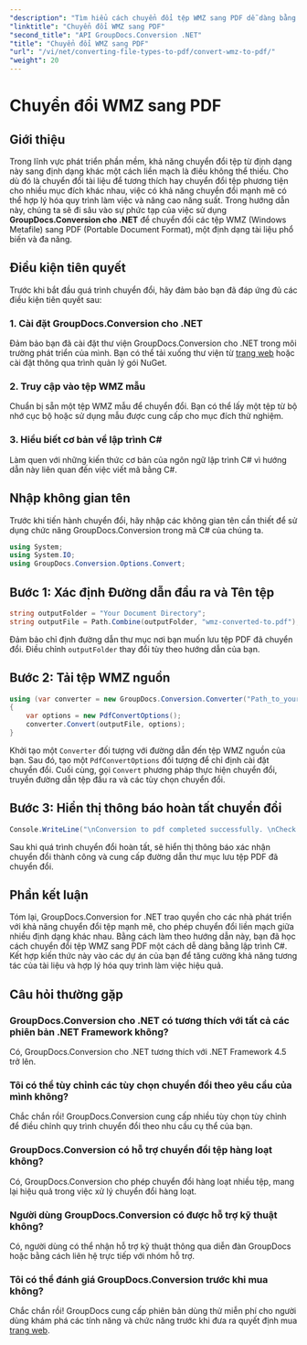 ```yaml
---
"description": "Tìm hiểu cách chuyển đổi tệp WMZ sang PDF dễ dàng bằng GroupDocs.Conversion cho .NET. Nâng cao khả năng tương tác của tài liệu."
"linktitle": "Chuyển đổi WMZ sang PDF"
"second_title": "API GroupDocs.Conversion .NET"
"title": "Chuyển đổi WMZ sang PDF"
"url": "/vi/net/converting-file-types-to-pdf/convert-wmz-to-pdf/"
"weight": 20
---
```


# Chuyển đổi WMZ sang PDF

## Giới thiệu
Trong lĩnh vực phát triển phần mềm, khả năng chuyển đổi tệp từ định dạng này sang định dạng khác một cách liền mạch là điều không thể thiếu. Cho dù đó là chuyển đổi tài liệu để tương thích hay chuyển đổi tệp phương tiện cho nhiều mục đích khác nhau, việc có khả năng chuyển đổi mạnh mẽ có thể hợp lý hóa quy trình làm việc và nâng cao năng suất. Trong hướng dẫn này, chúng ta sẽ đi sâu vào sự phức tạp của việc sử dụng **GroupDocs.Conversion cho .NET** để chuyển đổi các tệp WMZ (Windows Metafile) sang PDF (Portable Document Format), một định dạng tài liệu phổ biến và đa năng.
## Điều kiện tiên quyết
Trước khi bắt đầu quá trình chuyển đổi, hãy đảm bảo bạn đã đáp ứng đủ các điều kiện tiên quyết sau:
### 1. Cài đặt GroupDocs.Conversion cho .NET
Đảm bảo bạn đã cài đặt thư viện GroupDocs.Conversion cho .NET trong môi trường phát triển của mình. Bạn có thể tải xuống thư viện từ [trang web](https://releases.groupdocs.com/conversion/net/) hoặc cài đặt thông qua trình quản lý gói NuGet.
### 2. Truy cập vào tệp WMZ mẫu
Chuẩn bị sẵn một tệp WMZ mẫu để chuyển đổi. Bạn có thể lấy một tệp từ bộ nhớ cục bộ hoặc sử dụng mẫu được cung cấp cho mục đích thử nghiệm.
### 3. Hiểu biết cơ bản về lập trình C#
Làm quen với những kiến thức cơ bản của ngôn ngữ lập trình C# vì hướng dẫn này liên quan đến việc viết mã bằng C#.

## Nhập không gian tên
Trước khi tiến hành chuyển đổi, hãy nhập các không gian tên cần thiết để sử dụng chức năng GroupDocs.Conversion trong mã C# của chúng ta.

```csharp
using System;
using System.IO;
using GroupDocs.Conversion.Options.Convert;
```

## Bước 1: Xác định Đường dẫn đầu ra và Tên tệp
```csharp
string outputFolder = "Your Document Directory";
string outputFile = Path.Combine(outputFolder, "wmz-converted-to.pdf");
```
Đảm bảo chỉ định đường dẫn thư mục nơi bạn muốn lưu tệp PDF đã chuyển đổi. Điều chỉnh `outputFolder` thay đổi tùy theo hướng dẫn của bạn.
## Bước 2: Tải tệp WMZ nguồn
```csharp
using (var converter = new GroupDocs.Conversion.Converter("Path_to_your_WMZ_file"))
{
    var options = new PdfConvertOptions();
    converter.Convert(outputFile, options);
}
```
Khởi tạo một `Converter` đối tượng với đường dẫn đến tệp WMZ nguồn của bạn. Sau đó, tạo một `PdfConvertOptions` đối tượng để chỉ định cài đặt chuyển đổi. Cuối cùng, gọi `Convert` phương pháp thực hiện chuyển đổi, truyền đường dẫn tệp đầu ra và các tùy chọn chuyển đổi.
## Bước 3: Hiển thị thông báo hoàn tất chuyển đổi
```csharp
Console.WriteLine("\nConversion to pdf completed successfully. \nCheck output in {0}", outputFolder);
```
Sau khi quá trình chuyển đổi hoàn tất, sẽ hiển thị thông báo xác nhận chuyển đổi thành công và cung cấp đường dẫn thư mục lưu tệp PDF đã chuyển đổi.

## Phần kết luận
Tóm lại, GroupDocs.Conversion for .NET trao quyền cho các nhà phát triển với khả năng chuyển đổi tệp mạnh mẽ, cho phép chuyển đổi liền mạch giữa nhiều định dạng khác nhau. Bằng cách làm theo hướng dẫn này, bạn đã học cách chuyển đổi tệp WMZ sang PDF một cách dễ dàng bằng lập trình C#. Kết hợp kiến thức này vào các dự án của bạn để tăng cường khả năng tương tác của tài liệu và hợp lý hóa quy trình làm việc hiệu quả.
## Câu hỏi thường gặp
### GroupDocs.Conversion cho .NET có tương thích với tất cả các phiên bản .NET Framework không?
Có, GroupDocs.Conversion cho .NET tương thích với .NET Framework 4.5 trở lên.
### Tôi có thể tùy chỉnh các tùy chọn chuyển đổi theo yêu cầu của mình không?
Chắc chắn rồi! GroupDocs.Conversion cung cấp nhiều tùy chọn tùy chỉnh để điều chỉnh quy trình chuyển đổi theo nhu cầu cụ thể của bạn.
### GroupDocs.Conversion có hỗ trợ chuyển đổi tệp hàng loạt không?
Có, GroupDocs.Conversion cho phép chuyển đổi hàng loạt nhiều tệp, mang lại hiệu quả trong việc xử lý chuyển đổi hàng loạt.
### Người dùng GroupDocs.Conversion có được hỗ trợ kỹ thuật không?
Có, người dùng có thể nhận hỗ trợ kỹ thuật thông qua diễn đàn GroupDocs hoặc bằng cách liên hệ trực tiếp với nhóm hỗ trợ.
### Tôi có thể đánh giá GroupDocs.Conversion trước khi mua không?
Chắc chắn rồi! GroupDocs cung cấp phiên bản dùng thử miễn phí cho người dùng khám phá các tính năng và chức năng trước khi đưa ra quyết định mua [trang web](https://releases.groupdocs.com/conversion/net/).